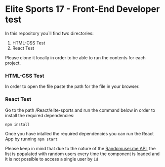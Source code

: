 # Elite Sports 17 - Front-End Developer test 	

In this repository you´ll find two directories:
1. HTML-CSS Test
2. React Test

Please clone it locally in order to be able to run the contents for each project.

### HTML-CSS Test

In order to open the file paste the path for the file in your browser.

### React Test

Go to the path /React/elite-sports and run the command below in order to install the required dependencies:

```npm install``` 

Once you have intalled the required dependencies you can run the React App by running `npm start`


Please keep in mind that due to the nature of the [Randomuser.me API](https://randomuser.me/), the list is populated with random users every time the component is loaded and it is not possible to access a single user by `id`